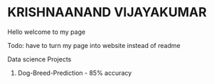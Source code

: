 # KRISHNAANAND VIJAYAKUMAR

Hello welcome to my page

Todo:
have to turn my page into website instead of readme

Data science Projects

  1. Dog-Breed-Prediction - 85% accuracy
